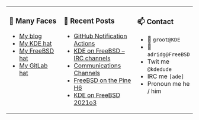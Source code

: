 
<table><tr>
  
<td valign="top" width="30%">
  
### 🙋 Many Faces

- [My blog](https://euroquis.nl/bobulate/)
- [My KDE hat](https://invent.kde.org/adridg)
- [My FreeBSD hat](https://wiki.freebsd.org/AdriaanDeGroot)
- [My GitLab hat](https://gitlab.com/adriaandegroot)
</td>

<td valign="top" width="40%">
  
### 💬 Recent Posts

<!-- BLOG-POST-LIST:START -->
- [GitHub Notification Actions](https://euroquis.nl//calamares/2021/06/17/actions.html)
- [KDE on FreeBSD – IRC channels](https://euroquis.nl//freebsd/2021/05/30/kde-freebsd-communications.html)
- [Communications Channels](https://euroquis.nl//calamares/2021/05/26/calamares-communications.html)
- [FreeBSD on the Pine H6](https://euroquis.nl//freebsd/2021/05/14/h6.html)
- [KDE on FreeBSD 2021o3](https://euroquis.nl//freebsd/2021/05/13/freebsd-o3.html)
<!-- BLOG-POST-LIST:END -->
</td>

<td valign="top" width="30%">
  
### 📫 Contact

- 📧 `groot@KDE`
- 📧 `adridg@FreeBSD`
- Twit me `@kdedude`
- IRC me `[ade]`
- Pronoun me he / him
</td>

</tr></table>
